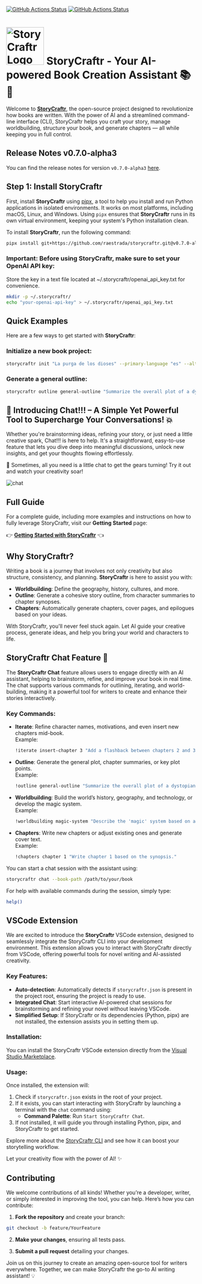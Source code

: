 [![GitHub Actions Status](https://github.com/raestrada/storycraftr/actions/workflows/pre-commit.yml/badge.svg)](https://github.com/raestrada/storycraftr/actions)
[![GitHub Actions Status](https://github.com/raestrada/storycraftr/actions/workflows/pytest.yml/badge.svg)](https://github.com/raestrada/storycraftr/actions)

# <img src="https://res.cloudinary.com/dyknhuvxt/image/upload/f_auto,q_auto/ofhhkf6f7bryfgvbxxwc" alt="StoryCraftr Logo" width="100" height="100"> StoryCraftr - Your AI-powered Book Creation Assistant 📚🤖

Welcome to [**StoryCraftr**](https://storycraftr.app), the open-source project designed to revolutionize how books are written. With the power of AI and a streamlined command-line interface (CLI), StoryCraftr helps you craft your story, manage worldbuilding, structure your book, and generate chapters — all while keeping you in full control.

## Release Notes v0.7.0-alpha3

You can find the release notes for version `v0.7.0-alpha3` [here](https://github.com/raestrada/storycraftr/releases/tag/v0.7.0-alpha3).

## Step 1: Install StoryCraftr

First, install **StoryCraftr** using [pipx](https://pypa.github.io/pipx/), a tool to help you install and run Python applications in isolated environments. It works on most platforms, including macOS, Linux, and Windows. Using `pipx` ensures that **StoryCraftr** runs in its own virtual environment, keeping your system's Python installation clean.

To install **StoryCraftr**, run the following command:

```bash
pipx install git+https://github.com/raestrada/storycraftr.git@v0.7.0-alpha3
```

### Important: Before using StoryCraftr, make sure to set your OpenAI API key:

Store the key in a text file located at ~/.storycraftr/openai_api_key.txt for convenience.

```bash
mkdir -p ~/.storycraftr/
echo "your-openai-api-key" > ~/.storycraftr/openai_api_key.txt
```

## Quick Examples

Here are a few ways to get started with **StoryCraftr**:

### Initialize a new book project:

```bash
storycraftr init "La purga de los dioses" --primary-language "es" --alternate-languages "en" --author "Rodrigo Estrada" --genre "science fiction" --behavior "behavior.txt"
```

### Generate a general outline:

```bash
storycraftr outline general-outline "Summarize the overall plot of a dystopian science fiction where advanced technology, resembling magic, has led to the fall of humanity’s elite and the rise of a manipulative villain who seeks to destroy both the ruling class and the workers."
```

## 💬 Introducing Chat!!! – A Simple Yet Powerful Tool to Supercharge Your Conversations! 💥

Whether you're brainstorming ideas, refining your story, or just need a little creative spark, Chat!!! is here to help. It's a straightforward, easy-to-use feature that lets you dive deep into meaningful discussions, unlock new insights, and get your thoughts flowing effortlessly.

🚀 Sometimes, all you need is a little chat to get the gears turning! Try it out and watch your creativity soar!

![chat](https://res.cloudinary.com/dyknhuvxt/image/upload/v1729551304/chat-example_hdo9yu.png)

## Full Guide

For a complete guide, including more examples and instructions on how to fully leverage StoryCraftr, visit our **Getting Started** page:

👉 [**Getting Started with StoryCraftr**](https://storycraftr.app/getting_started.html) 👈

## Why StoryCraftr?

Writing a book is a journey that involves not only creativity but also structure, consistency, and planning. **StoryCraftr** is here to assist you with:

- **Worldbuilding**: Define the geography, history, cultures, and more.
- **Outline**: Generate a cohesive story outline, from character summaries to chapter synopses.
- **Chapters**: Automatically generate chapters, cover pages, and epilogues based on your ideas.

With StoryCraftr, you'll never feel stuck again. Let AI guide your creative process, generate ideas, and help you bring your world and characters to life.

## StoryCraftr Chat Feature 💬

The **StoryCraftr Chat** feature allows users to engage directly with an AI assistant, helping to brainstorm, refine, and improve your book in real time. The chat supports various commands for outlining, iterating, and world-building, making it a powerful tool for writers to create and enhance their stories interactively.

### Key Commands:

- **Iterate**: Refine character names, motivations, and even insert new chapters mid-book.  
  Example:

  ```bash
  !iterate insert-chapter 3 "Add a flashback between chapters 2 and 3."
  ```

- **Outline**: Generate the general plot, chapter summaries, or key plot points.  
  Example:

  ```bash
  !outline general-outline "Summarize the overall plot of a dystopian sci-fi novel."
  ```

- **Worldbuilding**: Build the world’s history, geography, and technology, or develop the magic system.  
  Example:

  ```bash
  !worldbuilding magic-system "Describe the 'magic' system based on advanced technology."
  ```

- **Chapters**: Write new chapters or adjust existing ones and generate cover text.  
  Example:
  ```bash
  !chapters chapter 1 "Write chapter 1 based on the synopsis."
  ```

You can start a chat session with the assistant using:

```bash
storycraftr chat --book-path /path/to/your/book
```

For help with available commands during the session, simply type:

```bash
help()
```

## VSCode Extension

We are excited to introduce the **StoryCraftr** VSCode extension, designed to seamlessly integrate the StoryCraftr CLI into your development environment. This extension allows you to interact with StoryCraftr directly from VSCode, offering powerful tools for novel writing and AI-assisted creativity.

### Key Features:
- **Auto-detection**: Automatically detects if `storycraftr.json` is present in the project root, ensuring the project is ready to use.
- **Integrated Chat**: Start interactive AI-powered chat sessions for brainstorming and refining your novel without leaving VSCode.
- **Simplified Setup**: If StoryCraftr or its dependencies (Python, pipx) are not installed, the extension assists you in setting them up.

### Installation:
You can install the StoryCraftr VSCode extension directly from the [Visual Studio Marketplace](https://marketplace.visualstudio.com/items?itemName=StoryCraftr.storycraftr).

### Usage:
Once installed, the extension will:
1. Check if `storycraftr.json` exists in the root of your project.
2. If it exists, you can start interacting with StoryCraftr by launching a terminal with the `chat` command using:
    - **Command Palette**: Run `Start StoryCraftr Chat`.
3. If not installed, it will guide you through installing Python, pipx, and StoryCraftr to get started.

Explore more about the [StoryCraftr CLI](https://github.com/raestrada/storycraftr) and see how it can boost your storytelling workflow.

Let your creativity flow with the power of AI! ✨

## Contributing

We welcome contributions of all kinds! Whether you’re a developer, writer, or simply interested in improving the tool, you can help. Here’s how you can contribute:

1. **Fork the repository** and create your branch:

```bash
git checkout -b feature/YourFeature
```

2. **Make your changes**, ensuring all tests pass.

3. **Submit a pull request** detailing your changes.

Join us on this journey to create an amazing open-source tool for writers everywhere. Together, we can make StoryCraftr the go-to AI writing assistant! 💡
